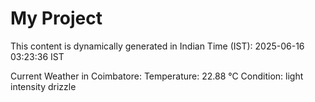 # My Project

This content is dynamically generated in Indian Time (IST): 2025-06-16 03:23:36 IST


Current Weather in Coimbatore:
Temperature: 22.88 °C
Condition: light intensity drizzle
